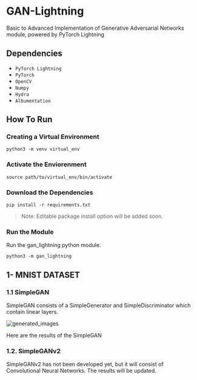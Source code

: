 # GAN-Lightning
Basic to Advanced Implementation of Generative Adversarial Networks module,  powered by PyTorch Lightning

## Dependencies
  -  `PyTorch Lightning`
  -  `PyTorch`
  -   `OpenCV`
  -   `Numpy`
  -   `Hydra`
  -    `Albumentation`


## How To Run

### Creating a Virtual Environment

    python3 -m venv virtual_env

### Activate the Enviorenment

    source path/to/virtual_env/bin/activate

### Download the Dependencies

    pip install -r requirements.txt
> Note: Editable package install option will be added soon.

### Run the Module
Run the gan_lightning python module.

    python3 -m gan_lightning

## 1- MNIST DATASET

### 1.1 SimpleGAN
  SimpleGAN consists of a SimpleGenerator and SimpleDiscriminator which contain linear layers.

  ![generated_images](https://github.com/umutdundar99/GAN-Lightning/assets/77459948/f363074b-4520-43da-8f3c-8dd0bb396955)

  Here are the results of the SimpleGAN

### 1.2. SimpleGANv2

  SimpleGANv2 has not been developed yet, but it will consist of Convolutional Neural Networks.
  The results will be updated.
